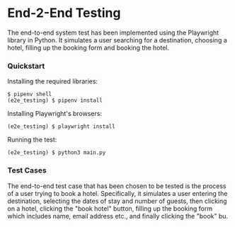 # End-2-End Testing
The end-to-end system test has been implemented using the Playwright library in Python. It simulates a user searching for a destination, choosing a hotel, filling up the booking form and booking the hotel.
### Quickstart
Installing the required libraries:
```
$ pipenv shell
(e2e_testing) $ pipenv install
```
Installing Playwright's browsers:
```
(e2e_testing) $ playwright install
```
Running the test:
```
(e2e_testing) $ python3 main.py
```
### Test Cases
The end-to-end test case that has been chosen to be tested is the process of a user trying to book a hotel. Specifically, it simulates a user entering the destination, selecting the dates of stay and number of guests, then clicking on a hotel, clicking the "book hotel" button, filling up the booking form which includes name, email address etc., and finally clicking the "book" bu.
